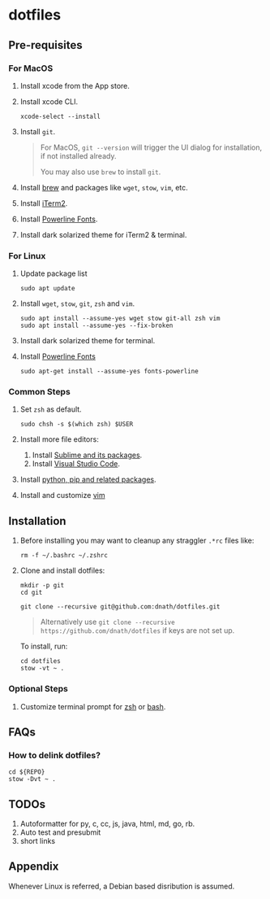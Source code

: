 # dotfiles

## Pre-requisites

### For MacOS

1. Install xcode from the App store.
2. Install xcode CLI.

    ```shell
    xcode-select --install
    ```

3. Install `git`.

   > For MacOS, `git --version` will trigger the UI dialog for installation, if
   > not installed already.
   >
   > You may also use `brew` to install `git`.

4. Install [brew](/doc/brew_setup.md) and packages like `wget`, `stow`, `vim`,
   etc.
5. Install [iTerm2](https://iterm2.com/downloads.html).
6. Install [Powerline Fonts](https://github.com/powerline/fonts).
7. Install dark solarized theme for iTerm2 & terminal.

### For Linux

1. Update package list

    ```shell
    sudo apt update
    ```

2. Install `wget`, `stow`, `git`, `zsh` and `vim`.

    ```shell
    sudo apt install --assume-yes wget stow git-all zsh vim
    sudo apt install --assume-yes --fix-broken
    ```

3. Install dark solarized theme for terminal.
4. Install [Powerline Fonts](https://github.com/powerline/fonts)

    ```shell
    sudo apt-get install --assume-yes fonts-powerline
    ```

### Common Steps

1. Set `zsh` as default.

    ```shell
    sudo chsh -s $(which zsh) $USER
    ```

2. Install more file editors:
   1. Install [Sublime and its packages](/doc/sublime_setup.md).
   2. Install [Visual Studio Code](/doc/visual_studio_code_setup.md).

3. Install [python, pip and related packages](/doc/python_setup.md).
4. Install and customize [vim](/doc/vim_setup.md)

## Installation

1. Before installing you may want to cleanup any straggler `.*rc` files like:

    ```shell
    rm -f ~/.bashrc ~/.zshrc
    ```

2. Clone and install dotfiles:

    ```shell
    mkdir -p git
    cd git

    git clone --recursive git@github.com:dnath/dotfiles.git
    ```

    > Alternatively use `git clone --recursive  https://github.com/dnath/dotfiles` if keys are not set up.

    To install, run:

    ```shell
    cd dotfiles
    stow -vt ~ .
    ```

### Optional Steps

1. Customize terminal prompt for [zsh](/ohmyzsh_more/agnoster_mod.zsh-theme) or [bash](.bash/prompt.bash).

## FAQs

### How to delink dotfiles?

```shell
cd ${REPO}
stow -Dvt ~ .
```

## TODOs

1. Autoformatter for py, c, cc, js, java, html, md, go, rb.
2. Auto test and presubmit
3. short links

## Appendix

Whenever Linux is referred, a Debian based disribution is assumed.
